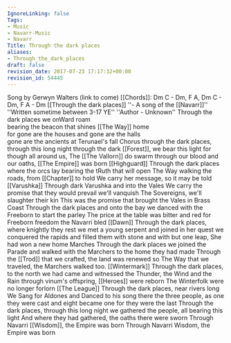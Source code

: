 ```yaml
---
IgnoreLinking: false
Tags:
- Music
- Navarr-Music
- Navarr
Title: Through the dark places
aliases:
- Through_the_dark_places
draft: false
revision_date: 2017-07-23 17:17:32+00:00
revision_id: 54445
---
```


Song by Gerwyn Walters  (link to come) 
[[Chords]]: Dm C - Dm, F A, Dm C - Dm, F A - Dm
[[Through the dark places]] ''- A song of the [[Navarr]]''
''Written sometime between 3-17 YE''
''Author - Unknown''
Through the dark places we onWard roam  
bearing the beacon that shines [[The Way]] home  
for gone are the houses and gone are the halls  
gone are the ancients at Terunael's fall
Chorus
through the dark places, through this long night
through the dark [[Forest]], we bear this light
for though all around us, The [[The Vallorn]] do swarm
through our blood and our oaths, [[The Empire]] was born
[[Highguard]]
Through the dark places where the orcs lay
bearing the tRuth that will open The Way
walking the roads, from [[Chapter]] to hold
We carry her message, so it may be told
[[Varushka]]
Through dark Varushka and into the Vales
We carry the promise that they would prevail
we'll vanquish The Sovereigns, we'll slaughter their kin
This was the promise that brought the Vales in
Brass Coast
Through the dark places and onto the bay
we danced with the Freeborn to start the parley
The price at the table was bitter and red
for Freeborn freedom the Navarri bled
[[Dawn]]
Through the dark places, where knightly they rest
we met a young serpent and joined in her quest
we conquered the rapids and filled them with stone
and with but one leap, She had won a new home
Marches
Through the dark places we joined the Parade
and walked with the Marchers to the home they had made
Through the [[Trod]] that we crafted, the land was renewed
so The Way that we traveled, the Marchers walked too.
[[Wintermark]]
Through the dark places, to the north we had came
and witnessed the Thunder, the Wind and the Rain
through vinum's offspring, [[Heroes]] were reborn
The Winterfolk were no longer forlorn
[[The League]]
Through the dark places, near rivers long
We Sang for Aldones and Danced to his song
there the three people, as one they were cast
and eight became one for they were the last
Through the dark places, through this long night
we gathered the people, all bearing this light
And where they had gathered, the oaths there were sworn
Through Navarri [[Wisdom]], the Empire was born
Through Navarri Wisdom, the Empire was born
